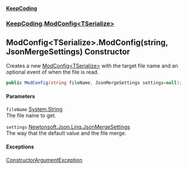 #### [KeepCoding](index.md 'index')
### [KeepCoding](KeepCoding.md 'KeepCoding').[ModConfig&lt;TSerialize&gt;](ModConfig.TSerialize..md 'KeepCoding.ModConfig&lt;TSerialize&gt;')
## ModConfig&lt;TSerialize&gt;.ModConfig(string, JsonMergeSettings) Constructor
Creates a new [ModConfig&lt;TSerialize&gt;](ModConfig.TSerialize..md 'KeepCoding.ModConfig&lt;TSerialize&gt;') with the target file name and an optional event of when the file is read.  
```csharp
public ModConfig(string fileName, JsonMergeSettings settings=null);
```
#### Parameters
<a name='KeepCoding.ModConfig.TSerialize..ModConfig(string.JsonMergeSettings).fileName'></a>
`fileName` [System.String](https://docs.microsoft.com/en-us/dotnet/api/System.String 'System.String')  
The file name to get.
  
<a name='KeepCoding.ModConfig.TSerialize..ModConfig(string.JsonMergeSettings).settings'></a>
`settings` [Newtonsoft.Json.Linq.JsonMergeSettings](https://docs.microsoft.com/en-us/dotnet/api/Newtonsoft.Json.Linq.JsonMergeSettings 'Newtonsoft.Json.Linq.JsonMergeSettings')  
The way that the default value and the file merge.
  
#### Exceptions
[ConstructorArgumentException](ConstructorArgumentException.md 'KeepCoding.Internal.ConstructorArgumentException')  
